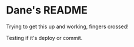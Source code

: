 # Dane's README

Trying to get this up and working, fingers crossed!

Testing if it's deploy or commit.
